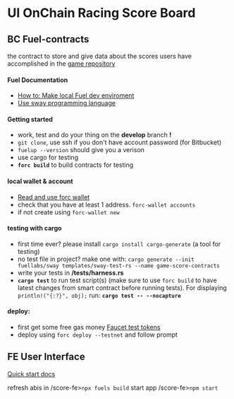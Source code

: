 # UI OnChain Racing Score Board 
## BC Fuel-contracts
  
the contract to store and give data about the scores users have accomplished in the [game repository](https://github.com/BKcore/HexGL/tree/master/textures/ships/feisar)


#### Fuel Documentation
- [How to: Make local Fuel dev enviroment](https://docs.fuel.network/docs/intro/quickstart-contract/)
- [Use sway programming language](https://docs.fuel.network/docs/sway/)
#### Getting started
- work, test and do your thing on the **develop** branch **!**
- ```git clone```, use ssh if you don't have account password (for Bitbucket)
- ```fuelup --version``` should give you a verison
- use cargo for testing
- **```forc build```** to build contracts for testing

#### local wallet & account
- [Read and use forc wallet](https://github.com/FuelLabs/forc-wallet)
- check that you have at least 1 address. ```forc-wallet accounts```
- if not create using ```forc-wallet new```

#### testing with cargo
- first time ever? please install ```cargo install cargo-generate``` (a tool for testing)
- no test file in project? make one with: ```cargo generate --init fuellabs/sway templates/sway-test-rs --name game-score-contracts```
- write your tests in **/tests/harness.rs**
- **```cargo test```** to run test script(s) (make sure to use ```forc build``` to have latest changes from smart contract before running tests). For displaying ```println!("{:?}", obj);``` run: **```cargo test -- --nocapture```**

#### deploy:
- first get some free gas money [Faucet test tokens](https://faucet-beta-5.fuel.network/)
- deploy using ```forc deploy --testnet``` and follow prompt

## FE User Interface
[Quick start docs](https://docs.fuel.network/docs/intro/quickstart-frontend/)

refresh abis in /score-fe>```npx fuels build```
start app /score-fe>```npm start```
``` ```
``` ```